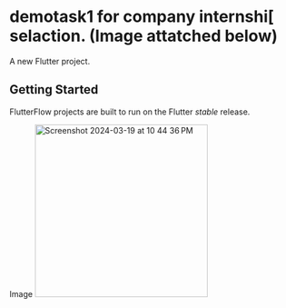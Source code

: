 # demotask1 for company internshi[ selaction. (Image attatched below)

A new Flutter project.

## Getting Started

FlutterFlow projects are built to run on the Flutter _stable_ release.

Image
<img width="304" alt="Screenshot 2024-03-19 at 10 44 36 PM" src="https://github.com/dhairyajain29/demotask1/assets/81606241/31813c27-ad15-4c29-a6f5-fffb9ea7e546">
